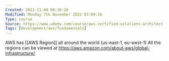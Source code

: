 ```yaml
---
Created: 2022-11-08 08:36:20
Modified: Monday 7th November 2022 07:09:16
Type: course
Source: https://www.udemy.com/course/aws-certified-solutions-architect-associate-saa-c01/?xref=E0Aed11STH4LPUQvCz0GJFABTmM=
Tags: [development/aws/fundamentals]
---
```


AWS has [[AWS Region]] all around the world (us-east-1, eu-west-1)
All the regions can be viewed at https://aws.amazon.com/about-aws/global-infrastructure/
